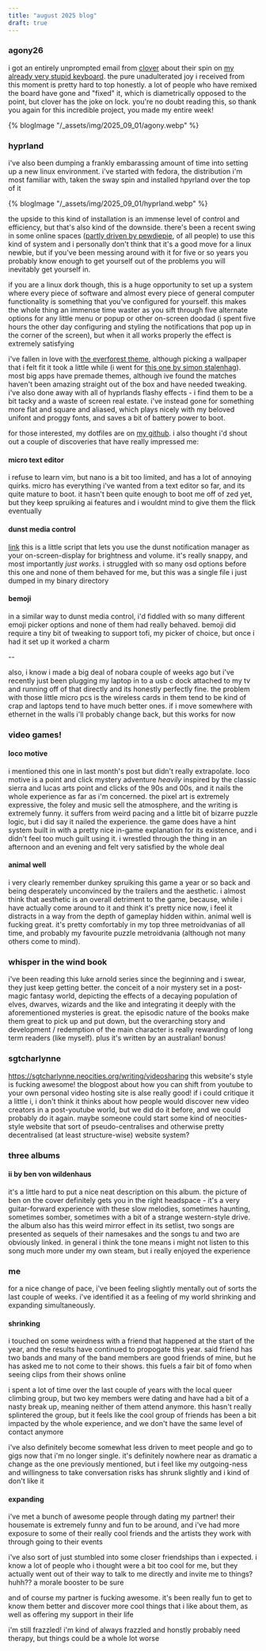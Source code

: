 ```yaml
---
title: "august 2025 blog"
draft: true
---
```


### agony26
i got an entirely unprompted email from [clover](https://stringlapse.com/blog/2025-08-16-agony26.html) about their spin on [my already very stupid keyboard](https://github.com/uuupah/pain27_kb). the pure unadulterated joy i received from this moment is pretty hard to top honestly. a lot of people who have remixed the board have gone and "fixed" it, which is diametrically opposed to the point, but clover has the joke on lock. you're no doubt reading this, so thank you again for this incredible project, you made my entire week!

{% blogImage "/_assets/img/2025_09_01/agony.webp" %}

### hyprland
i've also been dumping a frankly embarassing amount of time into setting up a new linux environment. i've started with fedora, the distribution i'm most familiar with, taken the sway spin and installed hpyrland over the top of it

{% blogImage "/_assets/img/2025_09_01/hyprland.webp" %}

the upside to this kind of installation is an immense level of control and efficiency, but that's also kind of the downside. there's been a recent swing in some online spaces ([partly driven by pewdiepie](https://www.youtube.com/watch?v=pVI_smLgTY0), of all people) to use this kind of system and i personally don't think that it's a good move for a linux newbie, but if you've been messing around with it for five or so years you probably know enough to get yourself out of the problems you will inevitably get yourself in.

if you are a linux dork though, this is a huge opportunity to set up a system where every piece of software and almost every piece of general computer functionality is something that you've configured for yourself. this makes the whole thing an immense time waster as you sift through five alternate options for any little menu or popup or other on-screen doodad (i spent five hours the other day configuring and styling the notifications that pop up in the corner of the screen), but when it all works properly the effect is extremely satisfying

i've fallen in love with [the everforest theme](https://everforest.vercel.app/palette), although picking a wallpaper that i felt fit it took a little while (i went for [this one by simon stalenhag](https://simonstalenhag.se/new/bilderbig/ark_patrol_big.jpg)). most big apps have premade themes, although ive found the matches haven't been amazing straight out of the box and have needed tweaking. i've also done away with all of hyprlands flashy effects - i find them to be a bit tacky and a waste of screen real estate. i've instead gone for something more flat and square and aliased, which plays nicely with my beloved unifont and proggy fonts, and saves a bit of battery power to boot. 

for those interested, my dotfiles are on [my github](https://github.com/uuupah/dotfiles). i also thought i'd shout out a couple of discoveries that have really impressed me:
#### micro text editor
i refuse to learn vim, but nano is a bit too limited, and has a lot of annoying quirks. micro has everything i've wanted from a text editor so far, and its quite mature to boot. it hasn't been quite enough to boot me off of zed yet, but they keep spruiking ai features and i wouldnt mind to give them the flick eventually

#### dunst media control 
[link](https://github.com/Shringe/dunst-media-control)
this is a little script that lets you use the dunst notification manager as your on-screen-display for brightness and volume. it's really snappy, and most importantly _just works_. i struggled with so many osd options before this one and none of them behaved for me, but this was a single file i just dumped in my binary directory

#### bemoji
in a similar way to dunst media control, i'd fiddled with so many different emoji picker options and none of them had really behaved. bemoji did require a tiny bit of tweaking to support tofi, my picker of choice, but once i had it set up it worked a charm

--

also, i know i made a big deal of nobara couple of weeks ago but i've recently just been plugging my laptop in to a usb c dock attached to my tv and running off of that directly and its honestly perfectly fine. the problem with those little micro pcs is the wireless cards in them tend to be kind of crap and laptops tend to have much better ones. if i move somewhere with ethernet in the walls i'll probably change back, but this works for now

### video games!
#### loco motive
i mentioned this one in last month's post but didn't really extrapolate. loco motive is a point and click mystery adventure _heavily_ inspired by the classic sierra and lucas arts point and clicks of the 90s and 00s, and it nails the whole experience as far as i'm concerned. the pixel art is extremely expressive, the foley and music sell the atmosphere, and the writing is extremely funny. it suffers from weird pacing and a little bit of bizarre puzzle logic, but i did say it nailed the experience. the game does have a hint system built in with a pretty nice in-game explanation for its existence, and i didn't feel too much guilt using it. i wrestled through the thing in an afternoon and an evening and felt very satisfied by the whole deal

#### animal well
i very clearly remember dunkey spruiking this game a year or so back and being desperately unconvinced by the trailers and the aesthetic. i almost think that aesthetic is an overall detriment to the game, because, while i have actually come around to it and think it's pretty nice now, i feel it distracts in a way from the depth of gameplay hidden within. animal well is fucking great. it's pretty comfortably in my top three metroidvanias of all time, and probably my favourite puzzle metroidvania (although not many others come to mind). 

### whisper in the wind book
i've been reading this luke arnold series since the beginning and i swear, they just keep getting better. the conceit of a noir mystery set in a post-magic fantasy world, depicting the effects of a decaying population of elves, dwarves, wizards and the like and integrating it deeply with the aforementioned mysteries is great. the episodic nature of the books make them great to pick up and put down, but the overarching story and development / redemption of the main character is really rewarding of long term readers (like myself). plus it's written by an australian! bonus!

### sgtcharlynne
https://sgtcharlynne.neocities.org/writing/videosharing
this website's style is fucking awesome! the blogpost about how you can shift from youtube to your own personal video hosting site is alse really good! if i could critique it a little i, i don't think it thinks about how people would discover new video creators in a post-youtube world, but we did do it before, and we could probably do it again. maybe someone could start some kind of neocities-style website that sort of pseudo-centralises and otherwise pretty decentralised (at least structure-wise) website system?

### three albums
#### ii by ben von wildenhaus
it's a little hard to put a nice neat description on this album. the picture of ben on the cover definitely gets you in the right headspace - it's a very guitar-forward experience with these slow melodies, sometimes haunting, sometimes somber, sometimes with a bit of a strange western-style drive. the album also has this weird mirror effect in its setlist, two songs are presented as sequels of their namesakes and the songs tu and two are obviously linked. in general i think the tone means i might not listen to this song much more under my own steam, but i really enjoyed the experience

### me
for a nice change of pace, i've been feeling slightly mentally out of sorts the last couple of weeks. i've identified it as a feeling of my world shrinking and expanding simultaneously. 

#### shrinking
i touched on some weirdness with a friend that happened at the start of the year, and the results have continued to propogate this year. said friend has two bands and many of the band members are good friends of mine, but he has asked me to not come to their shows. this fuels a fair bit of fomo when seeing clips from their shows online

i spent a lot of time over the last couple of years with the local queer climbing group, but two key members were dating and have had a bit of a nasty break up, meaning neither of them attend anymore. this hasn't really splintered the group, but it feels like the cool group of friends has been a bit impacted by the whole experience, and we don't have the same level of contact anymore

i've also definitely become somewhat less driven to meet people and go to gigs now that i'm no longer single. it's definitely nowhere near as dramatic a change as the one previously mentioned, but i feel like my outgoing-ness and willingness to take conversation risks has shrunk slightly and i kind of don't like it

#### expanding
i've met a bunch of awesome people through dating my partner! their housemate is extremely funny and fun to be around, and i've had more exposure to some of their really cool friends and the artists they work with through going to their events

i've also sort of just stumbled into some closer friendships than i expected. i know a lot of people who i thought were a bit too cool for me, but they actually went out of their way to talk to me directly and invite me to things? huhh?? a morale booster to be sure

and of course my partner is fucking awesome. it's been really fun to get to know them better and discover more cool things that i like about them, as well as offering my support in their life

i'm still frazzled! i'm kind of always frazzled and honstly probably need therapy, but things could be a whole lot worse
